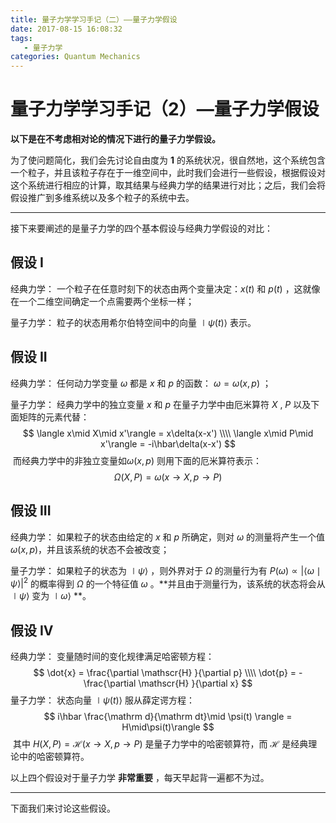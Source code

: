 ```yaml
---
title: 量子力学学习手记（二）——量子力学假设
date: 2017-08-15 16:08:32
tags:
   - 量子力学
categories: Quantum Mechanics
---
```


# 量子力学学习手记（2）—量子力学假设

**以下是在不考虑相对论的情况下进行的量子力学假设。** 

为了使问题简化，我们会先讨论自由度为 **1** 的系统状况，很自然地，这个系统包含一个粒子，并且该粒子存在于一维空间中，此时我们会进行一些假设，根据假设对这个系统进行相应的计算，取其结果与经典力学的结果进行对比；之后，我们会将假设推广到多维系统以及多个粒子的系统中去。

-----

接下来要阐述的是量子力学的四个基本假设与经典力学假设的对比：

## 假设 I

经典力学：	一个粒子在任意时刻下的状态由两个变量决定：$x(t)$ 和 $p(t)$ ，这就像在一个二维空间确定一个点需要两个坐标一样；

量子力学：	粒子的状态用希尔伯特空间中的向量 $\mid \psi(t) \rangle$ 表示。

## 假设 II

经典力学：	任何动力学变量 $\omega$ 都是 $x$ 和 $p$ 的函数： $\omega = \omega(x,p)$ ；

量子力学：	经典力学中的独立变量 $x$ 和 $p$ 在量子力学中由厄米算符 $X$ , $P$ 以及下面矩阵的元素代替：
$$
\langle x\mid X\mid x'\rangle = x\delta(x-x') \\\\
\langle x\mid P\mid x'\rangle = -i\hbar\delta(x-x')
$$
​			而经典力学中的非独立变量如$\omega(x,p)$ 则用下面的厄米算符表示：
$$
\Omega(X,P) = \omega(x\rightarrow X, p\rightarrow P)
$$

## 假设 III

经典力学：	如果粒子的状态由给定的 $x​$ 和 $p​$ 所确定，则对 $\omega​$ 的测量将产生一个值 $\omega(x,p)​$ ，并且该系统的状态不会被改变；

量子力学：	如果粒子的状态为 $\mid \psi \rangle$ ，则外界对于 $\Omega$ 的测量行为有 $P(\omega) \propto |\langle \omega \mid \psi\rangle|^2$ 的概率得到 $\Omega$ 的一个特征值 $\omega$ 。**并且由于测量行为，该系统的状态将会从 $\mid\psi\rangle$ 变为 $\mid \omega \rangle$ **。

## 假设 IV

经典力学：	变量随时间的变化规律满足哈密顿方程：
$$
\dot{x} = \frac{\partial \mathscr{H} }{\partial p} \\\\
\dot{p} = -\frac{\partial \mathscr{H} }{\partial x}
$$
量子力学：	状态向量 $\mid \psi(t) \rangle$ 服从薛定谔方程：
$$
i\hbar \frac{\mathrm d}{\mathrm dt}\mid \psi(t) \rangle = H\mid\psi(t)\rangle
$$
​			其中 $H(X,P) = \mathscr{H}(x\rightarrow X, p\rightarrow P)$ 是量子力学中的哈密顿算符，而 $\mathscr{H}$ 是经典理论中的哈密顿算符。



以上四个假设对于量子力学 **非常重要** ，每天早起背一遍都不为过。

------

下面我们来讨论这些假设。

## 